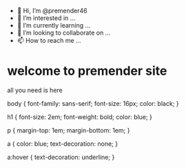 - 👋 Hi, I’m @premender46
- 👀 I’m interested in ...
- 🌱 I’m currently learning ...
- 💞️ I’m looking to collaborate on ...
- 📫 How to reach me ...

<!---
premender46/premender46 is a ✨ special ✨ repository because its `README.md` (this file) appears on your GitHub profile.
You can click the Preview link to take a look at your changes.
--->
<!DOCTYPE html>
<html>
<head>
  <title>premender web page</title>
</head>
<body>
  <h1>welcome to premender site </h1>
  <p>all you need  is here </p>
  body {
  font-family: sans-serif;
  font-size: 16px;
  color: black;
}

h1 {
  font-size: 2em;
  font-weight: bold;
  color: blue;
}

p {
  margin-top: 1em;
  margin-bottom: 1em;
}

a {
  color: blue;
  text-decoration: none;
}

a:hover {
  text-decoration: underline;
}
</body>
</html>

